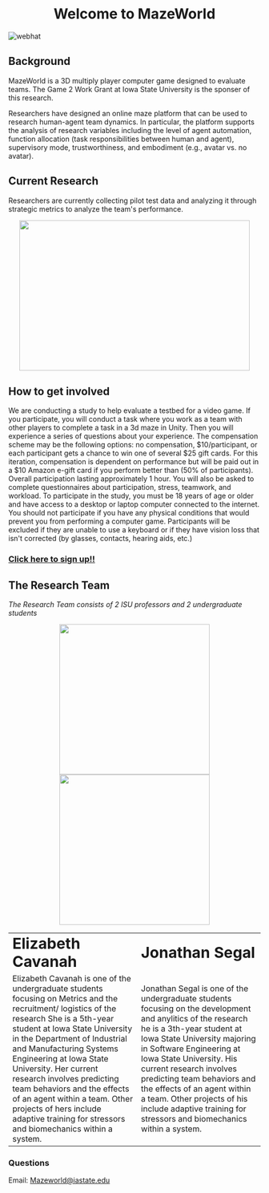 <h1 align="center">Welcome to MazeWorld</h1>

![webhat](https://user-images.githubusercontent.com/27035181/112409734-0ccd1400-8ce8-11eb-930e-c51eda151faf.jpg)


## Background
MazeWorld is a 3D multiply player computer game designed to evaluate teams. The Game 2 Work Grant at Iowa State University is the sponser of this research. 

Researchers have designed an online maze platform that can be used to research human-agent team dynamics. In particular, the platform supports the analysis of research variables including the level of agent automation, function allocation (task responsibilities between human and agent), supervisory mode, trustworthiness, and embodiment (e.g., avatar vs. no avatar). 



## Current Research
Researchers are currently collecting pilot test data and analyzing it through strategic metrics to analyze the team's performance. 


<p align="center">
  <img width="460" height="300" src="https://user-images.githubusercontent.com/27035181/112409846-34bc7780-8ce8-11eb-8cfe-37e7b5bc95f9.png">
</p>

## How to get involved
We are conducting a study to help evaluate a testbed for a video game.  If you participate, you will conduct a task where you work as a team with other players to complete a task in a 3d maze in Unity. Then you will experience a series of questions about your experience. The compensation scheme may be the following options: no compensation, $10/participant, or each participant gets a chance to win one of several $25 gift cards. For this iteration, compensation is dependent on performance but will be paid out in a $10 Amazon e-gift card if you perform better than (50% of participants). Overall participation lasting approximately 1 hour. You will also be asked to complete questionnaires about participation, stress, teamwork, and workload. To participate in the study, you must be 18 years of age or older and have access to a desktop or laptop computer connected to the internet. You should not participate if you have any physical conditions that would prevent you from performing a computer game. Participants will be excluded if they are unable to use a keyboard or if they have vision loss that isn't corrected (by glasses, contacts, hearing aids, etc.)

### <a href="https://iastate.qualtrics.com/jfe/form/SV_3UBNJ7Gw4AWWhTw" target="_blank" title="Sign up">Click here to sign up!!</a>
## The Research Team
*The Research Team consists of 2 ISU professors and 2 undergraduate students*
<p align="center">
<img src="https://user-images.githubusercontent.com/27035181/112413094-9c28f600-8ced-11eb-99fa-fbe625ade77c.JPG" width="300" height="300"/>
<img src="https://user-images.githubusercontent.com/41304994/118190116-7ff52b80-b3f7-11eb-82cc-87833587fbcb.jpg" width="300" height="300"/>
</p>

<table border="0">
 <tr>
    <td><b style="font-size:30px">Elizabeth Cavanah</b></td>
    <td><b style="font-size:30px">Jonathan Segal</b></td>
 </tr>
 <tr>
    <td>Elizabeth Cavanah is one of the undergraduate students focusing on Metrics and the recruitment/ logistics of the research She is a 5th-year student at Iowa State University in the Department of Industrial and Manufacturing Systems Engineering at Iowa State University. Her current research involves predicting team behaviors and the effects of an agent within a team. Other projects of hers include adaptive training for stressors and biomechanics within a system.</td>
    <td>Jonathan Segal is one of the undergraduate students focusing on the development and anylitics of the research he is a 3th-year student at Iowa State University majoring in Software Engineering at Iowa State University. His current research involves predicting team behaviors and the effects of an agent within a team. Other projects of his include adaptive training for stressors and biomechanics within a system.</td>
 </tr>
</table>

### Questions
Email: <Mazeworld@iastate.edu>
